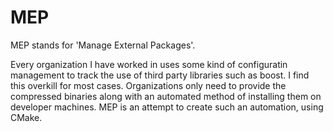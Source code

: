 # MEP
MEP stands for 'Manage External Packages'.

Every organization I have worked in uses some kind of configuratin management to track the use of third party libraries such as boost. I find this overkill for most cases. Organizations only need to provide the compressed binaries along with an automated method of installing them on developer machines. MEP is an attempt to create such an automation, using CMake.
